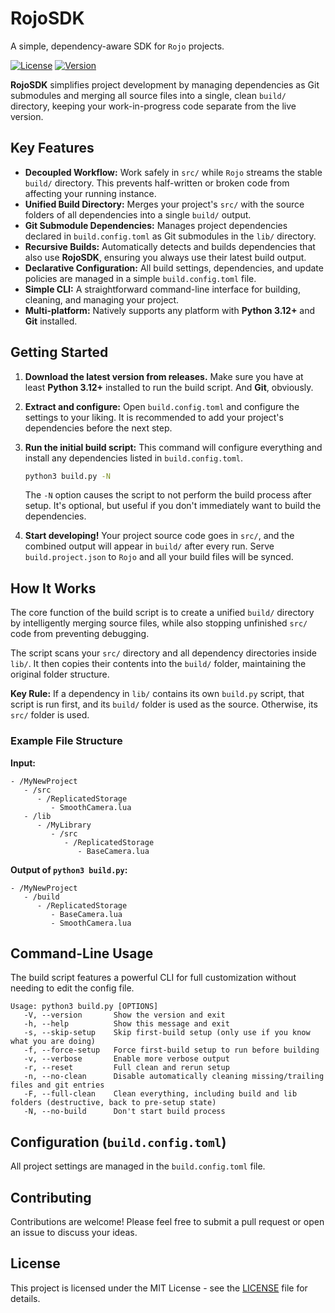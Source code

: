 # RojoSDK

A simple, dependency-aware SDK for `Rojo` projects.

[![License](https://img.shields.io/badge/license-MIT-blue)](./.sdk/LICENSE)
[![Version](https://img.shields.io/badge/version-1.0.0-informational)](./build.config.toml)

**RojoSDK** simplifies project development by managing dependencies as Git submodules and merging all source files into a single, clean `build/` directory, keeping your work-in-progress code separate from the live version.

## Key Features

-   **Decoupled Workflow:** Work safely in `src/` while `Rojo` streams the stable `build/` directory. This prevents half-written or broken code from affecting your running instance.
-   **Unified Build Directory:** Merges your project's `src/` with the source folders of all dependencies into a single `build/` output.
-   **Git Submodule Dependencies:** Manages project dependencies declared in `build.config.toml` as Git submodules in the `lib/` directory.
-   **Recursive Builds:** Automatically detects and builds dependencies that also use **RojoSDK**, ensuring you always use their latest build output.
-   **Declarative Configuration:** All build settings, dependencies, and update policies are managed in a simple `build.config.toml` file.
-   **Simple CLI:** A straightforward command-line interface for building, cleaning, and managing your project.
-   **Multi-platform:** Natively supports any platform with **Python 3.12+** and **Git** installed.

## Getting Started

1.  **Download the latest version from releases.**
    Make sure you have at least **Python 3.12+** installed to run the build script. And **Git**, obviously.

2.  **Extract and configure:**
    Open `build.config.toml` and configure the settings to your liking. It is recommended to add your project's dependencies before the next step.

3.  **Run the initial build script:**
    This command will configure everything and install any dependencies listed in `build.config.toml`.
    ```sh
    python3 build.py -N
    ```
	The `-N` option causes the script to not perform the build process after setup. It's optional, but useful if you don't immediately want to build the dependencies.

4.  **Start developing!**
    Your project source code goes in `src/`, and the combined output will appear in `build/` after every run.
    Serve `build.project.json` to `Rojo` and all your build files will be synced.

## How It Works

The core function of the build script is to create a unified `build/` directory by intelligently merging source files, while also stopping unfinished `src/` code from preventing debugging.

The script scans your `src/` directory and all dependency directories inside `lib/`. It then copies their contents into the `build/` folder, maintaining the original folder structure.

**Key Rule:** If a dependency in `lib/` contains its own `build.py` script, that script is run first, and its `build/` folder is used as the source. Otherwise, its `src/` folder is used.

### Example File Structure

**Input:**
```
- /MyNewProject
   - /src
      - /ReplicatedStorage
         - SmoothCamera.lua
   - /lib
      - /MyLibrary
         - /src
            - /ReplicatedStorage
               - BaseCamera.lua
```

**Output of `python3 build.py`:**
```
- /MyNewProject
   - /build
      - /ReplicatedStorage
         - BaseCamera.lua
         - SmoothCamera.lua
```

## Command-Line Usage

The build script features a powerful CLI for full customization without needing to edit the config file.

```
Usage: python3 build.py [OPTIONS]
   -V, --version       Show the version and exit
   -h, --help          Show this message and exit
   -s, --skip-setup    Skip first-build setup (only use if you know what you are doing)
   -f, --force-setup   Force first-build setup to run before building
   -v, --verbose       Enable more verbose output
   -r, --reset         Full clean and rerun setup
   -n, --no-clean      Disable automatically cleaning missing/trailing files and git entries
   -F, --full-clean    Clean everything, including build and lib folders (destructive, back to pre-setup state)
   -N, --no-build      Don't start build process
```

## Configuration (`build.config.toml`)

All project settings are managed in the `build.config.toml` file.

## Contributing

Contributions are welcome! Please feel free to submit a pull request or open an issue to discuss your ideas.

## License

This project is licensed under the MIT License - see the [LICENSE](./.sdk/LICENSE) file for details.
